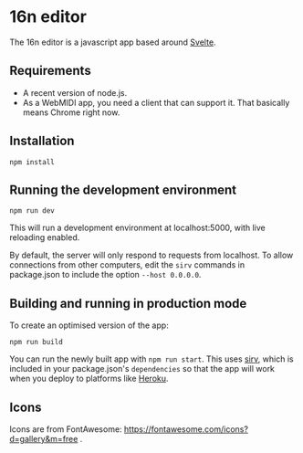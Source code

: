 # 16n editor

The 16n editor is a javascript app based around [Svelte](svelte).

## Requirements

- A recent version of node.js. 
- As a WebMIDI app, you need a client that can support it. That basically means Chrome right now.

## Installation

    npm install

## Running the development environment

    npm run dev

This will run a development environment at localhost:5000, with live reloading enabled.

By default, the server will only respond to requests from localhost. To allow connections from other computers, edit the `sirv` commands in package.json to include the option `--host 0.0.0.0`.

## Building and running in production mode

To create an optimised version of the app:

    npm run build

You can run the newly built app with `npm run start`. This uses [sirv](https://github.com/lukeed/sirv), which is included in your package.json's `dependencies` so that the app will work when you deploy to platforms like [Heroku](https://heroku.com).

## Icons

Icons are from FontAwesome: https://fontawesome.com/icons?d=gallery&m=free .